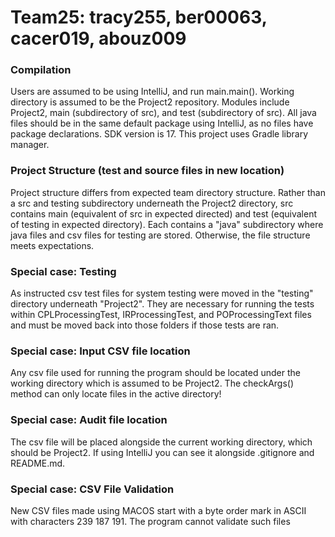 # Team25: tracy255, ber00063, cacer019, abouz009

### Compilation
Users are assumed to be using IntelliJ, and run main.main().
Working directory is assumed to be the Project2 repository.
Modules include Project2, main (subdirectory of src), and test (subdirectory of src).
All java files should be in the same default package using IntelliJ, as no files 
have package declarations.
SDK version is 17.
This project uses Gradle library manager.

### Project Structure (test and source files in new location)
Project structure differs from expected team directory structure. Rather than a src
and testing subdirectory underneath the Project2 directory, src contains main
(equivalent of src in expected directed) and test (equivalent of testing in expected
directory). Each contains a "java" subdirectory where java files and csv files for
testing are stored. Otherwise, the file structure meets expectations.

### Special case: Testing
As instructed csv test files for system testing were moved in the "testing" directory
underneath "Project2". They are necessary for running the tests within CPLProcessingTest, 
IRProcessingTest, and POProcessingText files and must be moved back into those folders if those tests are ran.

### Special case: Input CSV file location
Any csv file used for running the program should be located under the working directory
which is assumed to be Project2. The checkArgs() method can only locate files in the active
directory!

### Special case: Audit file location
The csv file will be placed alongside the current working directory, which should be 
Project2. If using IntelliJ you can see it alongside .gitignore and README.md.

### Special case: CSV File Validation
New CSV files made using MACOS start with a byte order mark in ASCII with characters
239 187 191. The program cannot validate such files

